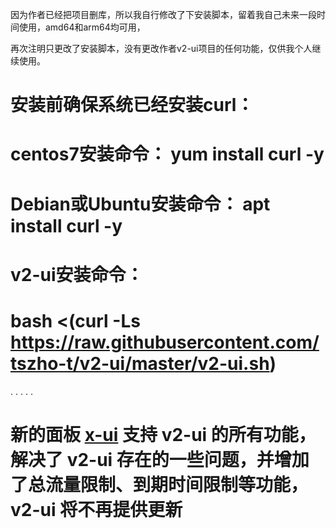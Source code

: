 因为作者已经把项目删库，所以我自行修改了下安装脚本，留着我自己未来一段时间使用，amd64和arm64均可用，

再次注明只更改了安装脚本，没有更改作者v2-ui项目的任何功能，仅供我个人继续使用。



安装前确保系统已经安装curl：
================================
centos7安装命令：
yum install curl -y
================================
Debian或Ubuntu安装命令：
apt install curl -y
================================




v2-ui安装命令：
===============================================================================================
**bash <(curl -Ls https://raw.githubusercontent.com/tszho-t/v2-ui/master/v2-ui.sh)**
===============================================================================================
.
.
.
.
.
# 新的面板 [x-ui](https://github.com/sprov065/x-ui) 支持 v2-ui 的所有功能，解决了 v2-ui 存在的一些问题，并增加了总流量限制、到期时间限制等功能，v2-ui 将不再提供更新

